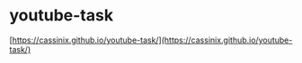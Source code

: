 # youtube-task
[https://cassinix.github.io/youtube-task/](https://cassinix.github.io/youtube-task/)
